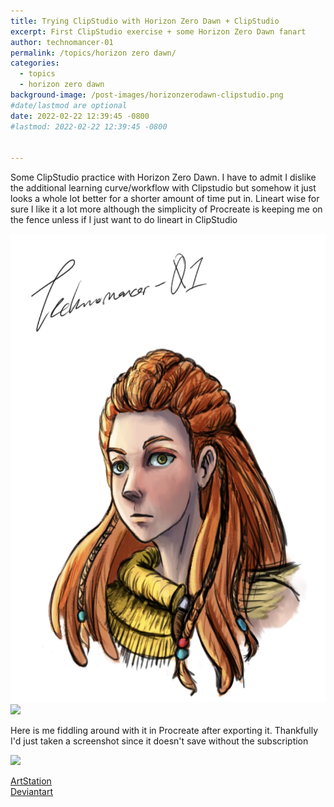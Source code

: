 ```yaml
---
title: Trying ClipStudio with Horizon Zero Dawn + ClipStudio
excerpt: First ClipStudio exercise + some Horizon Zero Dawn fanart
author: technomancer-01
permalink: /topics/horizon zero dawn/
categories:
  - topics
  - horizon zero dawn
background-image: /post-images/horizonzerodawn-clipstudio.png
#date/lastmod are optional
date: 2022-02-22 12:39:45 -0800
#lastmod: 2022-02-22 12:39:45 -0800


---
```


Some ClipStudio practice with Horizon Zero Dawn. I have to admit I dislike the additional learning curve/workflow with Clipstudio but somehow it just looks a whole lot better for a shorter amount of time put in. Lineart wise for sure I like it a lot more although the simplicity of Procreate is keeping me on the fence unless if I just want to do lineart in ClipStudio

<img src="/images/post-images/horizonzerodawn-clipstudio.png" width="600" height="750">


<img src="https://cdna.artstation.com/p/assets/images/images/046/626/670/large/technomancer-01-asset.jpg?1645563095"  width="700">

<p>Here is me fiddling around with it in Procreate after exporting it. Thankfully I'd just taken a screenshot since it doesn't save without the subscription
</p>
<img src="https://cdnb.artstation.com/p/assets/images/images/046/626/661/medium/technomancer-01-asset.jpg?1645563082" width="700">


<p>

<a href="https://www.artstation.com/artwork/r9Z112">ArtStation</a>
<br>
<a href="https://www.deviantart.com/technomancer-01/art/Horizon-Zero-Dawn-Clip-Studio-Practice-907851096">Deviantart</a>
</p>



